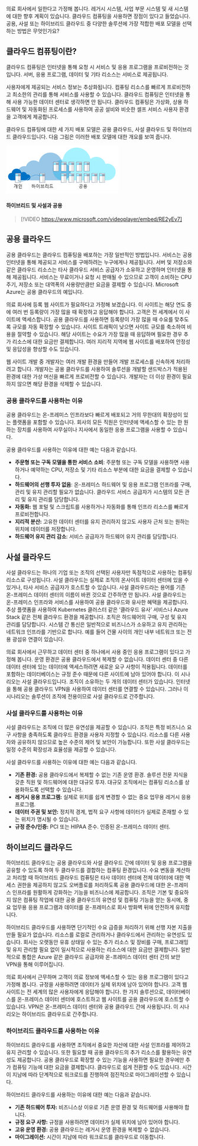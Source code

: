 의료 회사에서 일한다고 가정해 봅니다. 레거시 시스템, 사업 부문 시스템 및 새 시스템에 대한 향후 계획이 있습니다. 클라우드 컴퓨팅을 사용하면 장점이 있다고 들었습니다. 공용, 사설 또는 하이브리드 클라우드 중 다양한 솔루션에 가장 적합한 배포 모델을 선택하는 방법은 무엇인가요?

## <a name="what-is-cloud-computing"></a>클라우드 컴퓨팅이란?

클라우드 컴퓨팅은 인터넷을 통해 요청 시 서비스 및 응용 프로그램을 프로비전하는 것입니다. 서버, 응용 프로그램, 데이터 및 기타 리소스는 서비스로 제공됩니다. 

사용자에게 제공되는 서비스 정보는 추상화됩니다. 컴퓨팅 리소스를 빠르게 프로비전하고 최소한의 관리를 통해 서비스를 사용할 수 있습니다. 클라우드 컴퓨팅은 인터넷을 통해 사용 가능한 데이터 센터로 생각하면 안 됩니다. 클라우드 컴퓨팅은 가상화, 상용 하드웨어 및 자동화된 프로세스를 사용하여 공공 설비와 비슷한 셀프 서비스 사용자 환경을 고객에게 제공합니다.

클라우드 컴퓨팅에 대한 세 가지 배포 모델은 공용 클라우드, 사설 클라우드 및 하이브리드 클라우드입니다. 다음 그림은 이러한 배포 모델에 대한 개요를 보여 줍니다.

![클라우드 배포 모델에 대한 간략한 개요를 보여 주는 그림입니다.](../media/2-cloud-deployment.png)

#### <a name="public-versus-private-versus-hybrid"></a>하이브리드 및 사설과 공용

> [!VIDEO https://www.microsoft.com/videoplayer/embed/RE2yEv7]

## <a name="public-cloud"></a>공용 클라우드

공용 클라우드는 클라우드 컴퓨팅을 배포하는 가장 일반적인 방법입니다. 서비스는 공용 인터넷을 통해 제공되고 서비스를 구매하려는 누구에게나 제공됩니다. 서버 및 저장소와 같은 클라우드 리소스는 타사 클라우드 서비스 공급자가 소유하고 운영하며 인터넷을 통해 제공됩니다. 서비스는 무료이거나 요청 시 판매될 수 있으므로 고객이 소비하는 CPU 주기, 저장소 또는 대역폭의 사용량만큼만 요금을 결제할 수 있습니다. Microsoft Azure는 공용 클라우드의 예입니다. 

의료 회사에 등록 웹 사이트가 필요하다고 가정해 보겠습니다. 이 사이트는 해당 연도 중에 여러 번 등록량이 가장 많을 때 확장하고 응답해야 합니다. 고객은 전 세계에서 이 사이트에 액세스합니다. 공용 클라우드를 사용하면 등록량이 가장 많을 때 수요를 맞추도록 규모를 자동 확장할 수 있습니다. 사이트 트래픽이 낮으면 사이트 규모를 축소하여 비용을 절약할 수 있습니다. 해당 사이트는 수요가 가장 많을 때 응답하며 필요한 경우 추가 리소스에 대한 요금만 결제합니다. 여러 지리적 지역에 웹 사이트를 배포하여 안정성 및 응답성을 향상할 수도 있습니다.

웹 사이트 개발 중 개발자는 여러 개발 환경을 만들어 개발 프로세스를 신속하게 처리하려고 합니다. 개발자는 공용 클라우드를 사용하여 솔루션을 개발할 샌드박스가 적용된 환경에 대한 가상 머신을 빠르게 프로비전할 수 있습니다. 개발자는 더 이상 환경이 필요하지 않으면 해당 환경을 삭제할 수 있습니다.

### <a name="why-public-cloud"></a>공용 클라우드를 사용하는 이유

공용 클라우드는 온-프레미스 인프라보다 빠르게 배포되고 거의 무한대의 확장성이 있는 플랫폼을 포함할 수 있습니다. 회사의 모든 직원은 인터넷에 액세스할 수 있는 한 원하는 장치를 사용하여 사무실이나 지사에서 동일한 응용 프로그램을 사용할 수 있습니다. 

공용 클라우드를 사용하는 이유에 대한 예는 다음과 같습니다.

- **주문형 또는 구독 모델을 통한 서비스 소비**: 주문형 또는 구독 모델을 사용하면 사용하거나 예약하는 CPU, 저장소 및 기타 리소스 부분에 대한 요금을 결제할 수 있습니다.
- **하드웨어의 선행 투자 없음**: 온-프레미스 하드웨어 및 응용 프로그램 인프라를 구매, 관리 및 유지 관리할 필요가 없습니다. 클라우드 서비스 공급자가 시스템의 모든 관리 및 유지 관리를 담당합니다. 
- **자동화:** 웹 포털 및 스크립트를 사용하거나 자동화를 통해 인프라 리소스를 빠르게 프로비전합니다. 
- **지리적 분산:** 고유한 데이터 센터를 유지 관리하지 않고도 사용자 근처 또는 원하는 위치에 데이터를 저장합니다.
- **하드웨어 유지 관리 감소**: 서비스 공급자가 하드웨어 유지 관리를 담당합니다.

## <a name="private-cloud"></a>사설 클라우드

사설 클라우드는 하나의 기업 또는 조직의 선택된 사용자만 독점적으로 사용하는 컴퓨팅 리소스로 구성됩니다. 사설 클라우드는 실제로 조직의 온사이트 데이터 센터에 있을 수 있거나, 타사 서비스 공급자가 호스트할 수 있습니다. 사설 클라우드라는 용어를 기존 온-프레미스 데이터 센터의 이름이 바뀐 것으로 간주하면 안 됩니다. 사설 클라우드는 온-프레미스 인프라와 서비스를 사용하여 공용 클라우드와 유사한 혜택을 제공합니다. 추상 플랫폼을 사용하여 Kubernetes 클러스터 같은 ‘클라우드 유사’ 서비스나 Azure Stack 같은 전체 클라우드 환경을 제공합니다. 조직은 하드웨어의 구매, 구성 및 유지 관리를 담당합니다. 시스템 간 통신은 일반적으로 비즈니스가 소유하고 유지 관리하는 네트워크 인프라를 기반으로 합니다. 예를 들어 건물 사이의 개인 내부 네트워크 또는 전용 광섬유 연결이 있습니다.

의료 회사에서 근무하고 데이터 센터 중 하나에서 사용 중인 응용 프로그램이 있다고 가정해 봅니다. 운영 환경은 공용 클라우드에서 복제할 수 없습니다. 데이터 센터 중 다른 데이터 센터에 있는 데이터에 액세스하려면 새로운 요구 사항이 적용됩니다. 데이터를 포함하는 데이터베이스는 규정 준수 때문에 다른 사이트에 남아 있어야 합니다. 이 시나리오는 사설 클라우드입니다. 조직이 소유하는 두 개의 데이터 센터가 있습니다. 인터넷을 통해 공용 클라우드 VPN을 사용하여 데이터 센터를 연결할 수 있습니다. 그러나 이 시나리오는 솔루션이 조직에 전용이므로 사설 클라우드로 간주합니다.

### <a name="why-private-cloud"></a>사설 클라우드를 사용하는 이유

사설 클라우드는 조직에 더 많은 유연성을 제공할 수 있습니다. 조직은 특정 비즈니스 요구 사항을 충족하도록 클라우드 환경을 사용자 지정할 수 있습니다. 리소스를 다른 사용자와 공유하지 않으므로 높은 수준의 제어 및 보안이 가능합니다. 또한 사설 클라우드는 일정 수준의 확장성과 효율성을 제공할 수 있습니다.

사설 클라우드를 사용하는 이유에 대한 예는 다음과 같습니다.

- **기존 환경:** 공용 클라우드에서 복제할 수 없는 기존 운영 환경. 솔루션 전문 지식을 갖춘 직원 및 하드웨어에 대한 대규모 투자. 대규모 조직에서는 컴퓨팅 리소스를 상용화하도록 선택할 수 있습니다.
- **레거시 응용 프로그램:** 실제로 위치를 쉽게 변경할 수 없는 중요 업무용 레거시 응용 프로그램.
- **데이터 주권 및 보안:** 정치적 경계, 법적 요구 사항에 데이터가 실제로 존재할 수 있는 위치가 명시될 수 있습니다.
- **규정 준수/인증:** PCI 또는 HIPAA 준수. 인증된 온-프레미스 데이터 센터.

## <a name="hybrid-cloud"></a>하이브리드 클라우드

하이브리드 클라우드는 공용 클라우드와 사설 클라우드 간에 데이터 및 응용 프로그램을 공유할 수 있도록 하여 두 클라우드를 결합하는 컴퓨팅 환경입니다. 수요 변동을 계산하고 처리할 때 하이브리드 클라우드 컴퓨팅은 타사 데이터 센터에 전체 데이터에 대한 액세스 권한을 제공하지 않고도 오버플로를 처리하도록 공용 클라우드에 대한 온-프레미스 인프라를 원활하게 강화하는 기능을 비즈니스에 제공합니다. 조직은 기본 및 중요하지 않은 컴퓨팅 작업에 대한 공용 클라우드의 유연성 및 컴퓨팅 기능을 얻는 동시에, 중요 업무용 응용 프로그램과 데이터를 온-프레미스로 회사 방화벽 뒤에 안전하게 유지합니다.

하이브리드 클라우드를 사용하면 단기적인 수요 급증을 처리하기 위해 선행 자본 지출을 만들 필요가 없습니다. 리소스를 로컬로 관리하거나 클라우드에서 관리하는 유연성도 있습니다. 회사는 오랫동안 유휴 상태일 수 있는 추가 리소스 및 장비를 구매, 프로그래밍 및 유지 관리할 필요 없이 일시적으로 사용하는 리소스에 대한 요금만 결제합니다. 일반적으로 통합은 Azure 같은 클라우드 공급자와 온-프레미스 데이터 센터 간의 보안 VPN을 통해 이루어집니다.

의료 회사에서 근무하며 고객이 의료 정보에 액세스할 수 있는 응용 프로그램이 있다고 가정해 봅니다. 규정을 사용하려면 데이터가 실제 위치에 남아 있어야 합니다. 고객 웹 사이트는 전 세계의 많은 사용자에게 응답해야 합니다.  한 가지 솔루션으로, 데이터베이스를 온-프레미스 데이터 센터에 호스트하고 웹 사이트를 공용 클라우드에 호스트할 수 있습니다. VPN은 온-프레미스 데이터 센터와 공용 클라우드 간에 사용됩니다. 이 시나리오는 하이브리드 클라우드로 간주합니다.

### <a name="why-hybrid-cloud"></a>하이브리드 클라우드를 사용하는 이유

하이브리드 클라우드를 사용하면 조직에서 중요한 자산에 대한 사설 인프라를 제어하고 유지 관리할 수 있습니다. 또한 필요할 때 공용 클라우드의 추가 리소스를 활용하는 유연성도 제공합니다. 공용 클라우드로 확장할 수 있는 기능을 사용하면 필요한 경우에만 추가 컴퓨팅 기능에 대한 요금을 결제합니다. 클라우드로 쉽게 전환할 수도 있습니다. 시간이 지남에 따라 단계적으로 워크로드를 진행하여 점진적으로 마이그레이션할 수 있습니다.

하이브리드 클라우드를 사용하는 이유에 대한 예는 다음과 같습니다.

- **기존 하드웨어 투자:** 비즈니스상 이유로 기존 운영 환경 및 하드웨어를 사용해야 합니다.
- **규정 요구 사항:** 규정을 사용하려면 데이터가 실제 위치에 남아 있어야 합니다.
- **고유 운영 환경:** 공용 클라우드는 레거시 운영 환경을 복제할 수 없습니다.
- **마이그레이션:** 시간이 지남에 따라 워크로드를 클라우드로 이동합니다.
